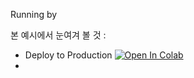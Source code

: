 Running by



본 예시에서 눈여겨 볼 것 :

* Deploy to Production  [![Open In Colab](https://colab.research.google.com/assets/colab-badge.svg)](https://colab.research.google.com/github/DoranLyong/Awesome-Tensor-Architecture/blob/main/pytorch_reference/simple_reference/07_Deploying_PyTorch_to_Production/01_Deploy_to_Production.ipynb)
* 
